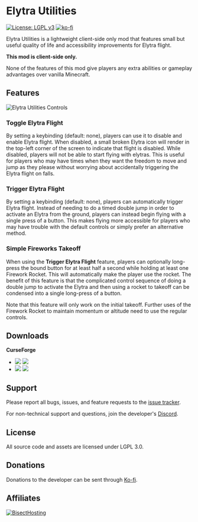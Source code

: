 # Elytra Utilities
[![License: LGPL v3](https://img.shields.io/badge/License-LGPL%20v3-blue.svg?&style=flat-square)](https://www.gnu.org/licenses/lgpl-3.0)
[![ko-fi](https://img.shields.io/badge/Support%20Me-Ko--fi-%23FF5E5B?style=flat-square)](https://ko-fi.com/C0C1NL4O)

Elytra Utilities is a lightweight client-side only mod that features small but useful quality of life and accessibility
improvements for Elytra flight.

**This mod is client-side only.**

None of the features of this mod give players any extra abilities or gameplay advantages over vanilla Minecraft.

## Features

![Elytra Utilities Controls](https://i.ibb.co/2hG9pqb/elytrautilitieskeys.png)

### Toggle Elytra Flight

By setting a keybinding (default: none), players can use it to disable and enable Elytra flight. When disabled, a small
broken Elytra icon will render in the top-left corner of the screen to indicate that flight is disabled. While disabled,
players will not be able to start flying with elytras. This is useful for players who may have times when they want the
freedom to move and jump as they please without worrying about accidentally triggering the Elytra flight on falls.

### Trigger Elytra Flight

By setting a keybinding (default: none), players can automatically trigger Elytra flight. Instead of needing to do a
timed double jump in order to activate an Elytra from the ground, players can instead begin flying with a single press
of a button. This makes flying more accessible for players who may have trouble with the default controls or simply
prefer an alternative method.

### Simple Fireworks Takeoff

When using the **Trigger Elytra Flight** feature, players can optionally long-press the bound button for at least half a second
while holding at least one Firework Rocket. This will automatically make the player use the rocket. The benefit of this
feature is that the complicated control sequence of doing a double jump to activate the Elytra and then using a rocket
to takeoff can be condensed into a single long-press of a button.

Note that this feature will only work on the initial takeoff. Further uses of the Firework Rocket to maintain momentum
or altitude need to use the regular controls.

## Downloads
**CurseForge**
- [![](http://cf.way2muchnoise.eu/short_elytra-utilities_downloads%20on%20Forge.svg)](https://www.curseforge.com/minecraft/mc-mods/elytra-utilities/files) [![](http://cf.way2muchnoise.eu/versions/elytra-utilities.svg)](https://www.curseforge.com/minecraft/mc-mods/elytra-utilities)
- [![](http://cf.way2muchnoise.eu/short_elytra-utilities-fabric_downloads%20on%20Fabric.svg)](https://www.curseforge.com/minecraft/mc-mods/elytra-utilities-fabric/files) [![](http://cf.way2muchnoise.eu/versions/elytra-utilities-fabric.svg)](https://www.curseforge.com/minecraft/mc-mods/elytra-utilities-fabric)

## Support

Please report all bugs, issues, and feature requests to the [issue tracker](https://github.com/TheIllusiveC4/ElytraUtilities/issues).

For non-technical support and questions, join the developer's [Discord](https://discord.gg/JWgrdwt).

## License

All source code and assets are licensed under LGPL 3.0.

## Donations

Donations to the developer can be sent through [Ko-fi](https://ko-fi.com/C0C1NL4O).

## Affiliates

[![BisectHosting](https://i.ibb.co/1G4QPdc/bh-illusive.png)](https://bisecthosting.com/illusive)
